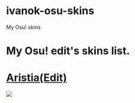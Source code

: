 # ivanok-osu-skins
My Osu! skins
# My Osu! edit's skins list. 

# [Aristia(Edit)](https://skins.osuck.net/index.php?newsid=485)
![](https://osu.ppy.sh/ss/13421876/d524)
